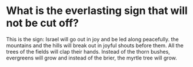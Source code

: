 # What is the everlasting sign that will not be cut off?

This is the sign: Israel will go out in joy and be led along peacefully. the mountains and the hills will break out in joyful shouts before them. All the trees of the fields will clap their hands. Instead of the thorn bushes, evergreens will grow and instead of the brier, the myrtle tree will grow.
